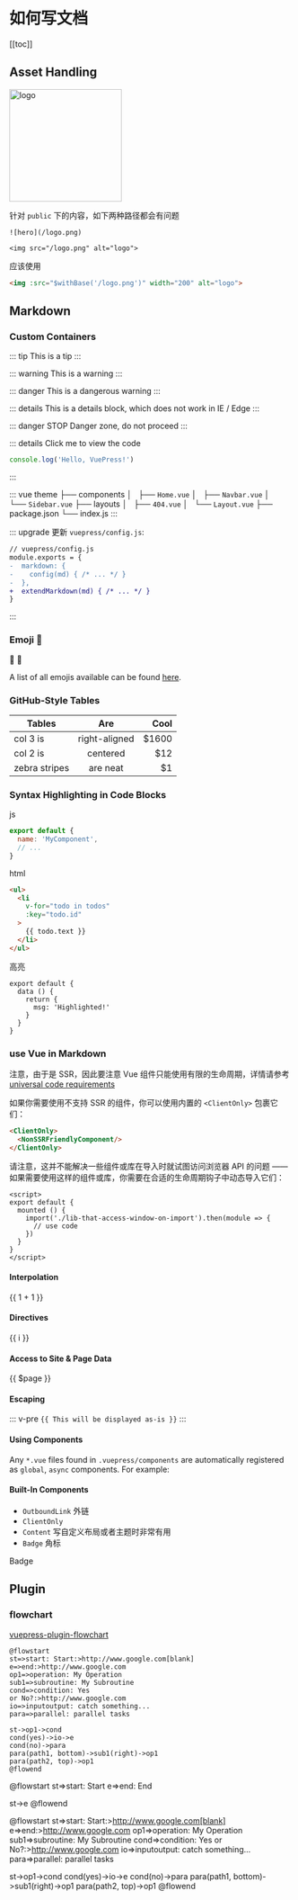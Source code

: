 # 如何写文档

[[toc]]

## Asset Handling

<p>
  <img :src="$withBase('/logo.png')" width="200" alt="logo">
</p>

针对 `public` 下的内容，如下两种路径都会有问题

```
![hero](/logo.png)

<img src="/logo.png" alt="logo">
```

应该使用

```html
<img :src="$withBase('/logo.png')" width="200" alt="logo">
```

## Markdown

### Custom Containers

::: tip
This is a tip
:::

::: warning
This is a warning
:::

::: danger
This is a dangerous warning
:::

::: details
This is a details block, which does not work in IE / Edge
:::

::: danger STOP
Danger zone, do not proceed
:::

::: details Click me to view the code
```js
console.log('Hello, VuePress!')
```
:::

::: vue
theme
├── components
│   ├── `Home.vue`
│   ├── `Navbar.vue`
│   └── `Sidebar.vue`
├── layouts
│   ├── `404.vue`
│   └── `Layout.vue`
├── package.json
└── index.js
:::

::: upgrade
更新 `vuepress/config.js`:
```diff
// vuepress/config.js
module.exports = {
-  markdown: {
-    config(md) { /* ... */ }
-  },
+  extendMarkdown(md) { /* ... */ }
}
```
:::

### Emoji :tada:

:tada: :100:

A list of all emojis available can be found [here](https://github.com/markdown-it/markdown-it-emoji/blob/master/lib/data/full.json).

### GitHub-Style Tables <Badge text="like" type="warning"/>

| Tables        | Are           | Cool  |
| ------------- |:-------------:| -----:|
| col 3 is      | right-aligned | $1600 |
| col 2 is      | centered      |   $12 |
| zebra stripes | are neat      |    $1 |

### Syntax Highlighting in Code Blocks <Badge text="test badge"/>

js

```js
export default {
  name: 'MyComponent',
  // ...
}
```

html

```html
<ul>
  <li
    v-for="todo in todos"
    :key="todo.id"
  >
    {{ todo.text }}
  </li>
</ul>
```

高亮

```js{3,4,5}
export default {
  data () {
    return {
      msg: 'Highlighted!'
    }
  }
}
```

### use Vue in Markdown

注意，由于是 SSR，因此要注意 Vue 组件只能使用有限的生命周期，详情请参考 [universal code requirements](https://ssr.vuejs.org/guide/universal.html)

如果你需要使用不支持 SSR 的组件，你可以使用内置的 `<ClientOnly>` 包裹它们：

```md
<ClientOnly>
  <NonSSRFriendlyComponent/>
</ClientOnly>
```

请注意，这并不能解决一些组件或库在导入时就试图访问浏览器 API 的问题 —— 如果需要使用这样的组件或库，你需要在合适的生命周期钩子中动态导入它们：

```vue
<script>
export default {
  mounted () {
    import('./lib-that-access-window-on-import').then(module => {
      // use code
    })
  }
}
</script>
```

#### Interpolation

{{ 1 + 1 }}

#### Directives

<span v-for="i in 3">{{ i }} </span>

#### Access to Site & Page Data

{{ $page }}

#### Escaping

::: v-pre
`{{ This will be displayed as-is }}`
:::

#### Using Components

Any `*.vue` files found in `.vuepress/components` are automatically registered as `global`, `async` components. For example:

<demo-1/>
<OtherComponent/>
<Foo-Bar/>

#### Built-In Components

* `OutboundLink` 外链
* `ClientOnly`
* `Content` 写自定义布局或者主题时非常有用
* `Badge` 角标

Badge <Badge text="beta" type="warning" vertical="middle" /> <Badge text="default theme" type="tip" /> <Badge text="error" type="error" vertical="top" />

## Plugin

### flowchart

[vuepress-plugin-flowchart](https://github.com/ulivz/vuepress-plugin-flowchart)

```
@flowstart
st=>start: Start:>http://www.google.com[blank]
e=>end:>http://www.google.com
op1=>operation: My Operation
sub1=>subroutine: My Subroutine
cond=>condition: Yes
or No?:>http://www.google.com
io=>inputoutput: catch something...
para=>parallel: parallel tasks

st->op1->cond
cond(yes)->io->e
cond(no)->para
para(path1, bottom)->sub1(right)->op1
para(path2, top)->op1
@flowend
```

@flowstart
st=>start: Start
e=>end: End

st->e
@flowend

@flowstart
st=>start: Start:>http://www.google.com[blank]
e=>end:>http://www.google.com
op1=>operation: My Operation
sub1=>subroutine: My Subroutine
cond=>condition: Yes
or No?:>http://www.google.com
io=>inputoutput: catch something...
para=>parallel: parallel tasks

st->op1->cond
cond(yes)->io->e
cond(no)->para
para(path1, bottom)->sub1(right)->op1
para(path2, top)->op1
@flowend